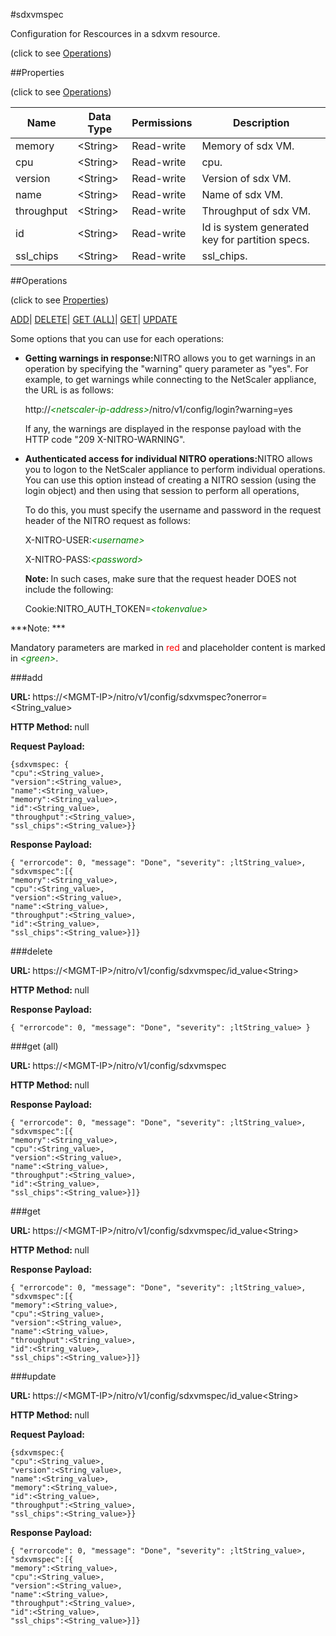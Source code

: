 #sdxvmspec



Configuration for Rescources in a sdxvm resource.

<span>(click to see [Operations](#operations))</span>



##Properties 

<span>(click to see [Operations](#operations))</span>





<table><thead><tr><th>Name</th><th>Data Type</th><th>Permissions</th><th>Description</th></tr></thead><tbody><tr><td>memory</td><td>&lt;String></td><td>Read-write</td><td>Memory of sdx VM.</td></tr><tr><td>cpu</td><td>&lt;String></td><td>Read-write</td><td>cpu.</td></tr><tr><td>version</td><td>&lt;String></td><td>Read-write</td><td>Version of sdx VM.</td></tr><tr><td>name</td><td>&lt;String></td><td>Read-write</td><td>Name of sdx VM.</td></tr><tr><td>throughput</td><td>&lt;String></td><td>Read-write</td><td>Throughput of sdx VM.</td></tr><tr><td>id</td><td>&lt;String></td><td>Read-write</td><td>Id is system generated key for partition specs.</td></tr><tr><td>ssl_chips</td><td>&lt;String></td><td>Read-write</td><td>ssl_chips.</td></tr></tbody></table>

##Operations 

<span>(click to see [Properties](#properties))</span>





[ADD](#add)| [DELETE](#delete)| [GET (ALL)](#get-all)| [GET](#get)| [UPDATE](#update)





Some options that you can use for each operations:

<ul><li><p><b>Getting warnings in response:</b>NITRO allows you to get warnings in an operation by specifying the "warning" query parameter as "yes". For example, to get warnings while connecting to the NetScaler appliance, the URL is as follows:</p><p>http://<span style="color:green;font-style:italic;">&lt;netscaler-ip-address&gt;</span>/nitro/v1/config/login?warning=yes</p><p>If any, the warnings are displayed in the response payload with the HTTP code "209 X-NITRO-WARNING".</p></li><li><p><b>Authenticated access for individual NITRO operations:</b>NITRO allows you to logon to the NetScaler appliance to perform individual operations. You can use this option instead of creating a NITRO session (using the login object) and then using that session to perform all operations,</p><p>To do this, you must specify the username and password in the request header of the NITRO request as follows:</p><p>X-NITRO-USER:<span style="color:green;font-style:italic;">&lt;username&gt;</span></p><p>X-NITRO-PASS:<span style="color:green;font-style:italic;">&lt;password&gt;</span></p><p><b>Note: </b>In such cases, make sure that the request header DOES not include the following:</p><p>Cookie:NITRO_AUTH_TOKEN=<span style="color:green;font-style:italic;">&lt;tokenvalue&gt;</span></p></li></ul>







***Note: *** 

Mandatory parameters are marked in <span style="color:#FF0000;">red</span> and placeholder content is marked in <span style="color:green;font-style:italic">&lt;green&gt;</span>.



###add







<b>URL: </b>https://&lt;MGMT-IP&gt;/nitro/v1/config/sdxvmspec?onerror=&lt;String_value&gt;

<b>HTTP Method: </b>null

<b>Request Payload: </b>
```
{sdxvmspec: {
"cpu":<String_value>,
"version":<String_value>,
"name":<String_value>,
"memory":<String_value>,
"id":<String_value>,
"throughput":<String_value>,
"ssl_chips":<String_value>}}
```

<b>Response Payload: </b>
```
{ "errorcode": 0, "message": "Done", "severity": ;ltString_value>, "sdxvmspec":[{
"memory":<String_value>,
"cpu":<String_value>,
"version":<String_value>,
"name":<String_value>,
"throughput":<String_value>,
"id":<String_value>,
"ssl_chips":<String_value>}]}
```







###delete







<b>URL: </b>https://&lt;MGMT-IP&gt;/nitro/v1/config/sdxvmspec/id_value&lt;String&gt;

<b>HTTP Method: </b>null

<b>Response Payload: </b>
```
{ "errorcode": 0, "message": "Done", "severity": ;ltString_value> }
```







###get (all)







<b>URL: </b>https://&lt;MGMT-IP&gt;/nitro/v1/config/sdxvmspec

<b>HTTP Method: </b>null

<b>Response Payload: </b>
```
{ "errorcode": 0, "message": "Done", "severity": ;ltString_value>, "sdxvmspec":[{
"memory":<String_value>,
"cpu":<String_value>,
"version":<String_value>,
"name":<String_value>,
"throughput":<String_value>,
"id":<String_value>,
"ssl_chips":<String_value>}]}
```







###get







<b>URL: </b>https://&lt;MGMT-IP&gt;/nitro/v1/config/sdxvmspec/id_value&lt;String&gt;

<b>HTTP Method: </b>null

<b>Response Payload: </b>
```
{ "errorcode": 0, "message": "Done", "severity": ;ltString_value>, "sdxvmspec":[{
"memory":<String_value>,
"cpu":<String_value>,
"version":<String_value>,
"name":<String_value>,
"throughput":<String_value>,
"id":<String_value>,
"ssl_chips":<String_value>}]}
```







###update







<b>URL: </b>https://&lt;MGMT-IP&gt;/nitro/v1/config/sdxvmspec/id_value&lt;String&gt;

<b>HTTP Method: </b>null

<b>Request Payload: </b>
```
{sdxvmspec:{
"cpu":<String_value>,
"version":<String_value>,
"name":<String_value>,
"memory":<String_value>,
"id":<String_value>,
"throughput":<String_value>,
"ssl_chips":<String_value>}}
```

<b>Response Payload: </b>
```
{ "errorcode": 0, "message": "Done", "severity": ;ltString_value>, "sdxvmspec":[{
"memory":<String_value>,
"cpu":<String_value>,
"version":<String_value>,
"name":<String_value>,
"throughput":<String_value>,
"id":<String_value>,
"ssl_chips":<String_value>}]}
```







